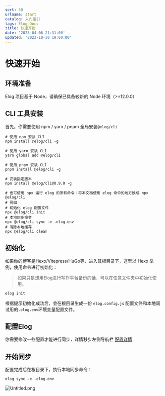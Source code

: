 ```yaml
---
sort: 60
urlname: start
catalog: 入门指引
tags: Elog-Docs
title: 快速开始
date: '2023-04-06 21:31:00'
updated: '2023-10-30 19:00:00'
---
```


# 快速开始


## 环境准备


Elog 项目基于 Node，请确保已具备较新的 Node 环境（>=12.0.0）


## CLI 工具安装


首先，你需要使用 npm / yarn / pnpm 全局安装`@elog/cli`


```shell
# 使用 npm 安装 CLI
npm install @elog/cli -g

# 使用 yarn 安装 CLI
yarn global add @elog/cli

# 使用 pnpm 安装 CLI
pnpm install @elog/cli -g

# 安装指定版本
npm install @elog/cli@0.9.0 -g

# 也可使用 npx 运行 elog 的所有命令：将本文档使用 elog 命令的地方换成 npx @elog/cli
# 例如
# 初始化 elog 配置文件
npx @elog/cli init
# 本地同步命令
npx @elog/cli sync -e .elog.env
# 清除本地缓存
npx @elog/cli clean
```


## 初始化


如果你的博客是Hexo/Vitepress/HuGo等，进入其根目录下，这里以 Hexo 举例，使用命令进行初始化：


> 如果只是想用Elog进行写作平台备份的话，可以在任意文件夹中初始化使用。


```shell
elog init
```


根据提示初始化成功后，会在根目录生成一份 `elog.config.js` 配置文件和本地调试用的`.elog.env`环境变量配置文件。


## 配置Elog


你需要修改一些配置才能进行同步，详情移步左侧导航栏 [配置详情](/notion/config-catalog) 


## 开始同步


配置完成后在根目录下，执行本地同步命令：


```shell
elog sync -e .elog.env
```


![Untitled.png](https://blogimagesrep-1257180516.cos.ap-guangzhou.myqcloud.com/elog-docs-images/fe4c43e0f09a7751297205a26c2e07c3.png)


